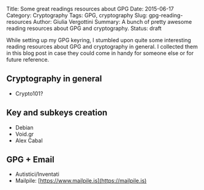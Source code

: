 Title: Some great readings resources about GPG
Date: 2015-06-17
Category: Cryptography
Tags: GPG, cryptography
Slug: gpg-reading-resources
Author: Giulia Vergottini
Summary: A bunch of pretty awesome reading resources about GPG and cryptography.
Status: draft

While setting up my GPG keyring, I stumbled upon quite some interesting reading resources about GPG and cryptography in general. I collected them in this blog post in case they could come in handy for someone else or for future reference.

Cryptography in general
-----------------------
* Crypto101?

Key and subkeys creation
------------------------
* Debian
* Void.gr
* Alex Cabal

GPG + Email
-----------

* Autistici/Inventati
* Mailpile: [https://www.mailpile.is](https://mailpile.is)
